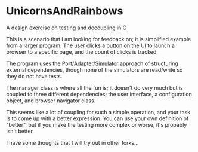 # UnicornsAndRainbows

A design exercise on testing and decoupling in C



This is a scenario that I am looking for feedback on; it is simplified example from a larger program. The user clicks a button on the UI to launch a browser to
a specific page, and the count of clicks is tracked. 

The program uses the <a href="http://blogs.msdn.com/b/ericgu/archive/2014/12/01/unit-test-success-using-ports-adapters-and-simulators.aspx">Port/Adapter/Simulator</a>
approach of structuring external dependencies, though none of the simulators are read/write so they do not have tests. 

The manager class is where all the fun is; it doesn't do very much but is coupled to three different dependencies; the user interface, a configuration object, and
browser navigator class. 

This seems like a lot of coupling for such a simple operation, and your task is to come up with a better expression. You can use your own definition of "better",
but if you make the testing more complex or worse, it's probably isn't better. 

I have some thoughts that I will try out in other forks... 